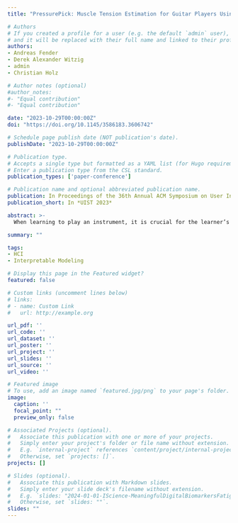 ```yaml
---
title: "PressurePick: Muscle Tension Estimation for Guitar Players Using Unobtrusive Pressure Sensing"

# Authors
# If you created a profile for a user (e.g. the default `admin` user), write the username (folder name) here 
# and it will be replaced with their full name and linked to their profile.
authors:
- Andreas Fender
- Derek Alexander Witzig
- admin
- Christian Holz

# Author notes (optional)
#author_notes:
#- "Equal contribution"
#- "Equal contribution"

date: "2023-10-29T00:00:00Z"
doi: "https://doi.org/10.1145/3586183.3606742"

# Schedule page publish date (NOT publication's date).
publishDate: "2023-10-29T00:00:00Z"

# Publication type.
# Accepts a single type but formatted as a YAML list (for Hugo requirements).
# Enter a publication type from the CSL standard.
publication_types: ['paper-conference']

# Publication name and optional abbreviated publication name.
publication: In Proceedings of the 36th Annual ACM Symposium on User Interface Software and Technology
publication_short: In *UIST 2023*

abstract: >-
  When learning to play an instrument, it is crucial for the learner’s muscles to be in a relaxed state when practicing. Identifying, which parts of a song lead to increased muscle tension requires self-awareness during an already cognitively demanding task. In this work, we investigate unobtrusive pressure sensing for estimating muscle tension while practicing songs with the guitar. First, we collected data from twelve guitarists. Our apparatus consisted of three pressure sensors (one on each side of the guitar pick and one on the guitar neck) to determine the sensor that is most suitable for automatically estimating muscle tension. Second, we extracted features from the pressure time series that are indicative of muscle tension. Third, we present the hardware and software design of our PressurePick prototype, which is directly informed by the data collection and subsequent analysis.

summary: ""

tags:
- HCI
- Interpretable Modeling

# Display this page in the Featured widget?
featured: false

# Custom links (uncomment lines below)
# links:
# - name: Custom Link
#   url: http://example.org

url_pdf: ''
url_code: ''
url_dataset: ''
url_poster: ''
url_project: ''
url_slides: ''
url_source: ''
url_video: ''

# Featured image
# To use, add an image named `featured.jpg/png` to your page's folder. 
image:
  caption: ''
  focal_point: ""
  preview_only: false

# Associated Projects (optional).
#   Associate this publication with one or more of your projects.
#   Simply enter your project's folder or file name without extension.
#   E.g. `internal-project` references `content/project/internal-project/index.md`.
#   Otherwise, set `projects: []`.
projects: []

# Slides (optional).
#   Associate this publication with Markdown slides.
#   Simply enter your slide deck's filename without extension.
#   E.g. `slides: "2024-01-01-IScience-MeaningfulDigitalBiomarkersFatigue"` references `content/slides/2024-01-01-IScience-MeaningfulDigitalBiomarkersFatigue/index.md`.
#   Otherwise, set `slides: ""`.
slides: ""
---
```

